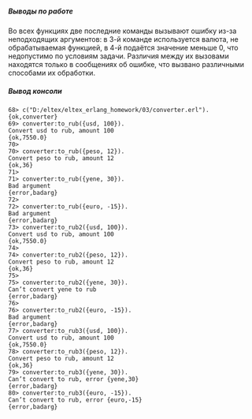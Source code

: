 ##### Выводы по работе
Во всех функциях две последние команды вызывают ошибку из-за неподходящих аргументов: в 3-й команде используется валюта, не обрабатываемая функцией, в 4-й подаётся значение меньше 0, что недопустимо по условиям задачи. Различия между их вызовами находятся только в сообщениях об ошибке, что вызвано различными способами их обработки.
##### Вывод консоли
```
68> c("D:/eltex/eltex_erlang_homework/03/converter.erl").
{ok,converter}
69> converter:to_rub({usd, 100}).                        
Convert usd to rub, amount 100
{ok,7550.0}
70> 
70> converter:to_rub({peso, 12}).
Convert peso to rub, amount 12
{ok,36}
71> 
71> converter:to_rub({yene, 30}).
Bad argument
{error,badarg}
72> 
72> converter:to_rub({euro, -15}).
Bad argument
{error,badarg}
73> converter:to_rub2({usd, 100}).
Convert usd to rub, amount 100
{ok,7550.0}
74> 
74> converter:to_rub2({peso, 12}).
Convert peso to rub, amount 12
{ok,36}
75> 
75> converter:to_rub2({yene, 30}).
Can’t convert yene to rub
{error,badarg}
76> 
76> converter:to_rub2({euro, -15}).
Bad argument
{error,badarg}
77> converter:to_rub3({usd, 100}). 
Convert usd to rub, amount 100
{ok,7550.0}
78> converter:to_rub3({peso, 12}). 
Convert peso to rub, amount 12
{ok,36}
79> converter:to_rub3({yene, 30}). 
Can’t convert to rub, error {yene,30}
{error,badarg}
80> converter:to_rub3({euro, -15}).
Can’t convert to rub, error {euro,-15}
{error,badarg}
```
